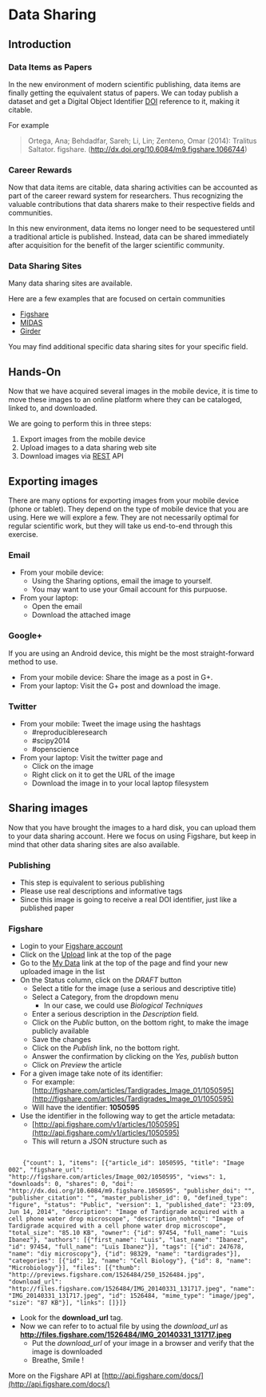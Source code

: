 # Data Sharing

## Introduction

### Data Items as Papers

In the new environment of modern scientific publishing, data items are finally
getting the equivalent status of papers. We can today publish a dataset and get
a Digital Object Identifier
[DOI](http://en.wikipedia.org/wiki/Digital_object_identifier) reference to it,
making it citable.

For example

> Ortega, Ana; Behdadfar, Sareh; Li, Lin; Zenteno, Omar (2014):
> Tralitus Saltator. figshare.
> (http://dx.doi.org/10.6084/m9.figshare.1066744)

### Career Rewards

Now that data items are citable, data sharing activities can be accounted as
part of the career reward system for researchers. Thus recognizing the valuable
contributions that data sharers make to their respective fields and communities.

In this new environment, data items no longer need to be sequestered until a
traditional article is published. Instead, data can be shared immediately after
acquisition for the benefit of the larger scientific community.

### Data Sharing Sites

Many data sharing sites are available.

Here are a few examples that are focused on certain communities

* [Figshare](http://www.figshare.com)
* [MIDAS](http://midasplatform.com)
* [Girder](http://girder.readthedocs.org/en/latest)

You may find additional specific data sharing sites for your specific field.


## Hands-On

Now that we have acquired several images in the mobile device, it is time to
move these images to an online platform where they can be cataloged, linked to,
and downloaded.

We are going to perform this in three steps:

1. Export images from the mobile device
2. Upload images to a data sharing web site
3. Download images via [REST](http://en.wikipedia.org/wiki/Representational_state_transfer) API


## Exporting images

There are many options for exporting images from your mobile device (phone or
tablet). They depend on the type of mobile device that you are using. Here we
will explore a few. They are not necessarily optimal for regular scientific
work, but they will take us end-to-end through this exercise.

### Email

* From your mobile device:
    * Using the Sharing options, email the image to yourself.
    * You may want to use your Gmail account for this purpuose.
* From your laptop:
    * Open the email
    * Download the attached image

### Google+

If you are using an Android device, this might be the most straight-forward
method to use.

* From your mobile device: Share the image as a post in G+.
* From your laptop: Visit the G+ post and download the image.

### Twitter

* From your mobile: Tweet the image using the hashtags
    * \#reproducibleresearch
    * \#scipy2014
    * \#openscience
* From your laptop: Visit the twitter page and
    * Click on the image
    * Right click on it to get the URL of the image
    * Download the image in to your local laptop filesystem


## Sharing images

Now that you have brought the images to a hard disk, you can upload them to
your data sharing account. Here we focus on using Figshare, but keep in mind
that other data sharing sites are also available.


### Publishing

* This step is equivalent to serious publishing
* Please use real descriptions and informative tags
* Since this image is going to receive a real DOI identifier, just like a published paper

### Figshare

* Login to your [Figshare account](http://figshare.com/account/my_data)
* Click on the [Upload](http://figshare.com/account/upload) link at the top of the page
* Go to the [My Data](http://figshare.com/account/my_data) link at the top of the page and find your new uploaded image in the list
* On the Status column, click on the *DRAFT* button
    * Select a title for the image (use a serious and descriptive title)
    * Select a Category, from the dropdown menu
        * In our case, we could use *Biological Techniques*
    * Enter a serious description in the *Description* field.
    * Click on the *Public* button, on the bottom right, to make the image publicly available
    * Save the changes
    * Click on the *Publish* link, no the bottom right.
    * Answer the confirmation by clicking on the *Yes, publish* button
    * Click on *Preview* the article
* For a given image take note of its identifier:
    * For example: [http://figshare.com/articles/Tardigrades_Image_01/1050595](http://figshare.com/articles/Tardigrades_Image_01/1050595)
    * Will have the identifier: **1050595**
* Use the identifier in the following way to get the article metadata:
    * [http://api.figshare.com/v1/articles/1050595](http://api.figshare.com/v1/articles/1050595)
    * This will return a JSON structure such as
<pre><code>
    {"count": 1, "items": [{"article_id": 1050595, "title": "Image 002", "figshare_url": "http://figshare.com/articles/Image_002/1050595", "views": 1, "downloads": 0, "shares": 0, "doi": "http://dx.doi.org/10.6084/m9.figshare.1050595", "publisher_doi": "", "publisher_citation": "", "master_publisher_id": 0, "defined_type": "figure", "status": "Public", "version": 1, "published_date": "23:09, Jun 14, 2014", "description": "Image of Tardigrade acquired with a cell phone water drop microscope", "description_nohtml": "Image of Tardigrade acquired with a cell phone water drop microscope", "total_size": "85.10 KB", "owner": {"id": 97454, "full_name": "Luis Ibanez"}, "authors": [{"first_name": "Luis", "last_name": "Ibanez", "id": 97454, "full_name": "Luis Ibanez"}], "tags": [{"id": 247678, "name": "diy microscopy"}, {"id": 98329, "name": "tardigrades"}], "categories": [{"id": 12, "name": "Cell Biology"}, {"id": 8, "name": "Microbiology"}], "files": [{"thumb": "http://previews.figshare.com/1526484/250_1526484.jpg", "download_url": "http://files.figshare.com/1526484/IMG_20140331_131717.jpeg", "name": "IMG_20140331_131717.jpeg", "id": 1526484, "mime_type": "image/jpeg", "size": "87 KB"}], "links": []}]}
</pre></code>
* Look for the **download_url** tag.
* Now we can refer to to actual file by using the *download_url* as **http://files.figshare.com/1526484/IMG_20140331_131717.jpeg**
    * Put the *download_url* of your image in a browser and verify that the image is downloaded
    * Breathe, Smile !

More on the Figshare API at [http://api.figshare.com/docs/](http://api.figshare.com/docs/)
